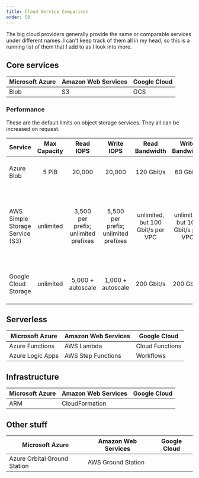 ```yaml
---
title: Cloud Service Comparison
order: 50
---
```


The big cloud providers generally provide the same or comparable services under
different names.  I can't keep track of them all in my head, so this is a
running list of them that I add to as I look into more.

## Core services

| Microsoft Azure       | Amazon Web Services   | Google Cloud
|-----------------------|-----------------------|------------------------
| Blob                  | S3                    | GCS

### Performance

These are the default limits on object storage services.  They all can be increased
on request.

Service              | Max Capacity | Read IOPS | Write IOPS | Read Bandwidth | Write Bandwidth | Source
---------------------|:------------:|:---------:|:----------:|:-----------:|:------------:|-------
Azure Blob           | 5 PiB        | 20,000    | 20,000     | 120 Gbit/s  | 60 Gbit/s    | [Azure storage account limits](https://docs.microsoft.com/en-us/azure/azure-resource-manager/management/azure-subscription-service-limits#storage-limits)
AWS Simple Storage Service (S3) |  unlimited | 3,500 per prefix; unlimited prefixes | 5,500 per prefix; unlimited prefixes | unlimited, but 100 Gbit/s per VPC | unlimited, but 100 Gbit/s per VPC | [Optimizing Amazon S3 performance](https://docs.aws.amazon.com/AmazonS3/latest/userguide/optimizing-performance.html); [Maximum transfer speed between Amazon EC2 and Amazon S3](https://aws.amazon.com/premiumsupport/knowledge-center/s3-maximum-transfer-speed-ec2/)
Google Cloud Storage | unlimited    | 5,000 + autoscale | 1,000 + autoscale | 200 Gbit/s  | 200 Gbit/s   | [Google Cloud Storage quotas and limits](https://cloud.google.com/storage/quotas)


## Serverless

| Microsoft Azure       | Amazon Web Services   | Google Cloud
|-----------------------|-----------------------|------------------------
| Azure Functions       | AWS Lambda            | Cloud Functions
| Azure Logic Apps      | AWS Step Functions    | Workflows

## Infrastructure

| Microsoft Azure       | Amazon Web Services   | Google Cloud
|-----------------------|-----------------------|------------------------
| ARM                   | CloudFormation        |

## Other stuff

| Microsoft Azure       | Amazon Web Services   | Google Cloud
|-----------------------|-----------------------|------------------------
| Azure Orbital Ground Station | AWS Ground Station |
